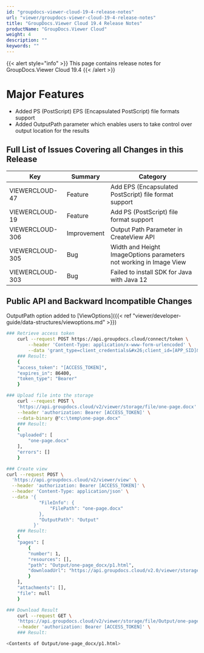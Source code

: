 ```yaml
---
id: "groupdocs-viewer-cloud-19-4-release-notes"
url: "viewer/groupdocs-viewer-cloud-19-4-release-notes"
title: "GroupDocs.Viewer Cloud 19.4 Release Notes"
productName: "GroupDocs.Viewer Cloud"
weight: 4
description: ""
keywords: ""
---
```


{{< alert style="info" >}}
This page contains release notes for GroupDocs.Viewer Cloud 19.4
{{< /alert >}}

# Major Features #

* Added PS (PostScript) EPS (Encapsulated PostScript) file formats support
* Added OutputPath parameter which enables users to take control over output location for the results

## Full List of Issues Covering all Changes in this Release ##

|Key|Summary|Category
|---|---|---
|VIEWERCLOUD-47|Feature|Add EPS (Encapsulated PostScript) file format support
|VIEWERCLOUD-19|Feature|Add PS (PostScript) file format support
|VIEWERCLOUD-306|Improvement|Output Path Parameter in CreateView API
|VIEWERCLOUD-305|Bug|Width and Height ImageOptions parameters not working in Image View
|VIEWERCLOUD-303|Bug|Failed to install SDK for Java with Java 12

## Public API and Backward Incompatible Changes ##

OutputPath option added to [ViewOptions]({{< ref "viewer/developer-guide/data-structures/viewoptions.md" >}})

```bash
### Retrieve access token
    curl --request POST https://api.groupdocs.cloud/connect/token \
        --header 'Content-Type: application/x-www-form-urlencoded' \
        --data 'grant_type=client_credentials&#x26;client_id=[APP_SID]&#x26;client_secret=[APP_KEY]&#x26;undefined'
    ### Result:
    {
    "access_token": "[ACCESS_TOKEN]",
    "expires_in": 86400,
    "token_type": "Bearer"
    }

### Upload file into the storage
    curl --request POST \
    'https://api.groupdocs.cloud/v2/viewer/storage/file/one-page.docx' \
    --header 'authorization: Bearer [ACCESS_TOKEN]' \
    --data-binary @"c:\temp\one-page.docx"
    ### Result:
    {
    "uploaded": [
        "one-page.docx"
    ],
    "errors": []
    }

### Create view
curl --request POST \
  'https://api.groupdocs.cloud/v2/viewer/view' \
  --header 'authorization: Bearer [ACCESS_TOKEN]' \
  --header 'Content-Type: application/json' \
  --data '{
            "FileInfo": {
                "FilePath": "one-page.docx"
            },
            "OutputPath": "Output"
          }'
    ### Result:
    {
    "pages": [
        {
        "number": 1,
        "resources": [],
        "path": "Output/one-page_docx/p1.html",
        "downloadUrl": "https://api.groupdocs.cloud/v2.0/viewer/storage/file/Output/one-page_docx/p1.html"
        }
    ],
    "attachments": [],
    "file": null
    }

### Download Result
    curl --request GET \
    'https://api.groupdocs.cloud/v2/viewer/storage/file/Output/one-page_docx/p1.html' \
    --header 'authorization: Bearer [ACCESS_TOKEN]' \
    ### Result:

<Contents of Output/one-page_docx/p1.html>
```

